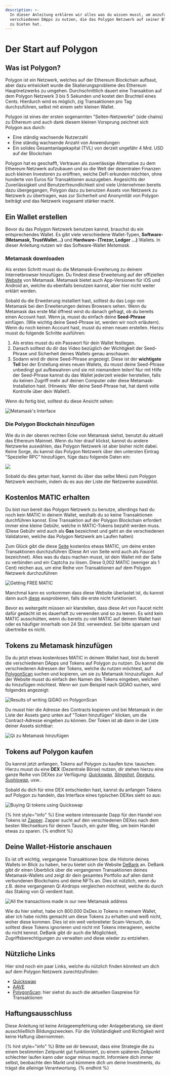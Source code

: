 ```yaml
---
description: >-
  In dieser Anleitung erklären wir alles was du wissen musst, um anzufangen die
  verschiedenen DApps zu nutzen, die das Polygon Netzwerk auf seiner Blockchain
  zu bieten hat.
---
```


# Der Start auf Polygon

## Was ist Polygon?

Polygon ist ein Netzwerk, welches auf der Ethereum Blockchain aufbaut, aber dazu entwickelt wurde die Skalierungsprobleme des Ethereum Hauptnetzwerks zu umgehen. Durchschnittlich dauert eine Transaktion auf dem Polygon Netzwerk 3 bis 5 Sekunden und kostet den Bruchteil eines Cents. Hierdurch wird es möglich, zig Transaktionen pro Tag durchzuführen, selbst mit einem sehr kleinen Wallet.

Polygon ist eines der ersten sogenannten "Seiten-Netzwerke" (side chains) zu Ethereum und auch dank diesem kleinen Vorsprung zeichnet sich Polygon aus durch:

* Eine ständig wachsende Nutzerzahl
* Eine ständig wachsende Anzahl von Anwendungen
* Ein solides Gesamtanlagekapital (TVL) von derzeit ungefähr 4 Mrd. USD auf der Blockchain

Polygon hat es geschafft, Vertrauen als zuverlässige Alternative zu dem Ethereum Netzwerk aufzubauen und so die Welt der dezentralen Finanzen auch kleinen Investoren zu eröffnen, welche DeFi erkunden möchten, ohne hunderte von Euros für Transaktionen auszugeben. Angesichts der Zuverlässigkeit und Benutzerfreundlichkeit sind viele Unternehmen bereits dazu übergegangen, Polygon dazu zu benutzen Assets von Netzwerk  zu Netzwerk zu übertragen, was zur Sicherheit und Anonymität von Polygon beiträgt und das Netzwerk insgesamt stärker macht.&#x20;

## Ein Wallet erstellen

Bevor du das Polygon Netzwerk benutzen kannst, brauchst du ein entsprechendes Wallet. Es gibt viele verschiedene Wallet-Typen, **Software- (**Metamask, TrustWallet...**)** und **Hardware- (**Trezor, Ledger ...**)** Wallets. In dieser Anleitung nutzen wir das Software-Wallet _Metamask._

### Metamask downloaden

Als ersten Schritt musst du die Metamask-Erweiterung zu deinem Internetbrowser hinzufügen. Du findest diese Erweiterung auf der offiziellen [Website](https://metamask.io/index.html) von Metamask. Metamask bietet auch App-Versionen für iOS und Android an, welche du ebenfalls benutzen kannst, aber hier nicht weiter erklärt werden.

Sobald du die Erweiterung installiert hast, solltest du das Logo von Metamask bei den Erweiterungen deines Browsers sehen. Wenn du Metamask das erste Mal öffnest wirst du danach gefragt, ob du bereits einen Account hast. Wenn ja, musst du einfach deine **Seed-Phrase** einfügen. (Wie wichtig deine Seed-Phrase ist, werden wir noch erläutern). Wenn du noch keinen Account hast, musst du einen neuen erstellen. Hierzu musst du folgende Schritte ausführen:

1. Als erstes musst du ein Passwort für dein Wallet festlegen.
2. Danach solltest du dir das Video bezüglich der Wichtigkeit der Seed-Phrase und Sicherheit deines Wallets genau anschauen.
3. Sodann wird dir deine Seed-Phrase angezeigt. Diese ist der **wichtigste Teil** bei der Erstellung eines neuen Wallets, du musst deine Seed-Phrase unbedingt gut aufbewahren und sie mit niemandem teilen!  Nur mit Hilfe der Seed-Phrase kannst du das Wallet jederzeit wieder herstellen, falls du keinen Zugriff mehr auf deinen Computer oder diese Metamask-Installation hast. (Hinweis: Wer deine Seed-Phrase hat, hat damit volle Kontrolle über dein Wallet!).

Wenn du fertig bist, solltest du diese Ansicht sehen:

![Metamask's Interface](<../../.gitbook/assets/image (27).png>)

### Die Polygon Blockchain hinzufügen

Wie du in der oberen rechten Ecke von Metamask siehst, benutzt du aktuell das Ethereum Mainnet. Wenn du hier drauf klickst, kannst du andere Netzwerke auswählen, das Polygon Netzwerk ist aber bisher nicht dabei. Keine Sorge, du kannst das Polygon Netzwerk über den untersten Eintrag "Spezieller RPC" hinzufügen, füge dazu folgende Daten ein:

![](<../../.gitbook/assets/image (16).png>)

Sobald du dies getan hast, kannst du über das selbe Menü zum Polygon Netzwerk wechseln, indem du es aus der Liste der Netzwerke auswählst.

## Kostenlos MATIC erhalten

Du bist nun bereit das Polygon Netzwerk zu benutze, allerdings hast du noch kein MATIC in deinem Wallet, weshalb du so keine Transaktionen durchführen kannst. Eine Transaktion auf der Polygon Blockchain erfordert immer eine kleine Gebühr, welche in MATIC-Tokens bezahlt werden muss. (Diese Gebühr wird auch als **Gas** bezeichnet und geht an die verschiedenen Validatoren, welche das Polygon Netzwerk am Laufen halten)

Zum Glück gibt die diese [Seite](https://matic.supply) kostenlos etwas MATIC, um deine ersten Transaktionen durchzuführen (Diese Art von Seite wird auch als _Faucet_ bezeichnet). Alles was du dazu machen musst, ist dein Wallet mit der Seite zu verbinden und ein Captcha zu lösen. Diese 0,002 MATIC (weniger als 1 Cent) reichen aus, um eine Reihe von Transaktionen auf dem Polygon Netzwerk durchzuführen

![Getting FREE MATIC](<../../.gitbook/assets/image (26).png>)

Manchmal kann es vorkommen dass diese Website überlastet ist, du kannst dann auch [diese](https://macncheese.finance/matic-polygon-mainnet-faucet.php) ausprobieren, falls die erste nicht funktioniert.

Bevor es weitergeht müssen wir klarstellen, dass diese Art von Faucet nicht dafür gedacht ist es dauerhaft zu verwenden und so zu leeren. Es wird kein MATIC ausschütten, wenn du bereits zu viel MATIC auf deinem Wallet hast oder es häufiger innerhalb von 24 Std. verwendest. Sei bitte sparsam und übertreibe es nicht.&#x20;

## &#x20;Tokens zu Metamask hinzufügen

Da du jetzt etwas kostenloses MATIC in deinem Wallet hast, bist du bereit die verschiedenen DApps und Tokens auf Polygon zu nutzen. Du kannst die verschiedenen Adressen der Tokens, welche du nutzen möchtest, auf [PolygonScan](https://polygonscan.com) suchen und kopieren, um sie zu Metamask hinzuzufügen. Auf der Website musst du einfach den Namen des Tokens eingeben, welchen du hinzufügen möchtest. Wenn wir zum Beispiel nach QiDAO suchen, wird folgendes angezeigt:

![Results of writing QiDAO on PolygonScan](<../../.gitbook/assets/image (24).png>)

Du musst hier die Adresse des Contracts kopieren und bei Metamask in der Liste der Assets ganz unten auf "Token hinzufügen" klicken, um die Contract-Adresse eingeben zu können. Der Token ist ab dann in der Liste deiner Assets sichtbar:

![Qi zu Metamask hinzufügen](<../../.gitbook/assets/image (22).png>)

## Tokens auf Polygon kaufen

Du kannst jetzt anfangen, Tokens auf Polygon zu kaufen bzw. tauschen. Hierzu musst du eine **DEX** (Dezentrale Börse) nutzen, dir stehen hierzu eine ganze Reihe von DEXes zur Verfügung:  [_Quickswap_](https://quickswap.exchange/#/swap), [_Slingshot_](https://app.slingshot.finance/trade/m/MATIC/USDC), [_Dexguru_](https://dex.guru), [_Sushiswap_](https://app.sushi.com/swap), usw..

Sobald du dich für eine DEX entschieden hast, kannst du anfangen Tokens auf Polygon zu handeln, das Interface eines typischen DEXes sieht so aus:

![Buying Qi tokens using Quickswap](<../../.gitbook/assets/image (25).png>)

{% hint style="info" %}
Eine weitere interessante Dapp für den Handel von Tokens ist [Zapper](https://zapper.fi/es/exchange). Zapper sucht auf den verschiedenen DEXes nach dem besten Wechselkurs für deinen Tausch, ein guter Weg, um beim Handel etwas zu sparen.
{% endhint %}

## Deine Wallet-Historie anschauen

Es ist oft wichtig, vergangene Transaktionen bzw. die Historie deines Wallets im Blick zu haben, herzu bietet sich die Website [DeBank](https://debank.com) an. DeBank gibt dir einen Überblick über die vergangenen Transaktionen deines Metamask-Wallets und zeigt dir dein gesamtes Portfolio auf allen damit verbundenen Blockchains und deine NFTs an. Dies ist nützlich, wenn du z.B. deine vergangenen Qi Airdrops vergleichen möchtest, welche du durch das Staking von Qi verdient hast.

![All the transactions made in our new Metamask address](<../../.gitbook/assets/image (10).png>)

Wie du hier siehst, habe ich 800.000 DxDex.io Tokens in meinem Wallet, aber ich habe nichts gemacht um diese Tokens zu erhalten und weiß nicht, woher diese kommen. Dies ist ein weit verbreiteter Scam-Versuch, du solltest diese Tokens ignorieren und nicht mit Tokens interagieren, welche du nicht kennst. DeBank gibt dir auch die Möglichkeit, Zugriffsberechtigungen zu verwalten und diese wieder zu entziehen.

## Nützliche Links

Hier sind noch ein paar Links, welche du nützlich finden könntest um dich auf dem Polygon Netzwerk zurechtzufinden:

* [Quickswap](https://quickswap.exchange/#/swap)
* [AAVE](https://app.aave.com)
* [PolygonScan](https://polygonscan.com/gastracker/): hier siehst du auch die aktuellen Gaspreise für Transaktionen

## Haftungsausschluss&#x20;

Diese Anleitung ist keine Anlageempfehlung oder Anlageberatung, sie dient ausschließlich Bildungszwecken. Für die Vollständigkeit und Richtigkeit wird keine Haftung übernommen.

{% hint style="info" %}
Bitte sei dir bewusst, dass eine Strategie die zu einem bestimmten Zeitpunkt gut funktioniert, zu einem späteren Zeitpunkt schlechter laufen kann oder sogar minus macht. Informiere dich immer selbst, beobachte den Markt und kümmere dich um deine Investments, du trägst die alleinige Verantwortung.
{% endhint %}
